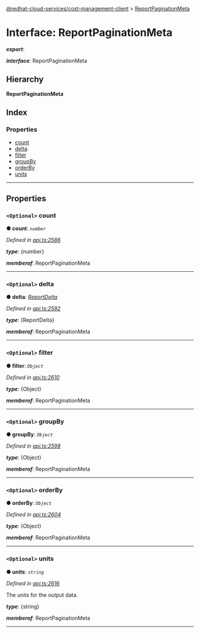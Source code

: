 [@redhat-cloud-services/cost-management-client](../README.md) > [ReportPaginationMeta](../interfaces/reportpaginationmeta.md)

# Interface: ReportPaginationMeta

*__export__*: 

*__interface__*: ReportPaginationMeta

## Hierarchy

**ReportPaginationMeta**

## Index

### Properties

* [count](reportpaginationmeta.md#count)
* [delta](reportpaginationmeta.md#delta)
* [filter](reportpaginationmeta.md#filter)
* [groupBy](reportpaginationmeta.md#groupby)
* [orderBy](reportpaginationmeta.md#orderby)
* [units](reportpaginationmeta.md#units)

---

## Properties

<a id="count"></a>

### `<Optional>` count

**● count**: *`number`*

*Defined in [api.ts:2586](https://github.com/RedHatInsights/javascript-clients/blob/master/packages/cost-management/api.ts#L2586)*

*__type__*: {number}

*__memberof__*: ReportPaginationMeta

___
<a id="delta"></a>

### `<Optional>` delta

**● delta**: *[ReportDelta](reportdelta.md)*

*Defined in [api.ts:2592](https://github.com/RedHatInsights/javascript-clients/blob/master/packages/cost-management/api.ts#L2592)*

*__type__*: {ReportDelta}

*__memberof__*: ReportPaginationMeta

___
<a id="filter"></a>

### `<Optional>` filter

**● filter**: *`Object`*

*Defined in [api.ts:2610](https://github.com/RedHatInsights/javascript-clients/blob/master/packages/cost-management/api.ts#L2610)*

*__type__*: {Object}

*__memberof__*: ReportPaginationMeta

___
<a id="groupby"></a>

### `<Optional>` groupBy

**● groupBy**: *`Object`*

*Defined in [api.ts:2598](https://github.com/RedHatInsights/javascript-clients/blob/master/packages/cost-management/api.ts#L2598)*

*__type__*: {Object}

*__memberof__*: ReportPaginationMeta

___
<a id="orderby"></a>

### `<Optional>` orderBy

**● orderBy**: *`Object`*

*Defined in [api.ts:2604](https://github.com/RedHatInsights/javascript-clients/blob/master/packages/cost-management/api.ts#L2604)*

*__type__*: {Object}

*__memberof__*: ReportPaginationMeta

___
<a id="units"></a>

### `<Optional>` units

**● units**: *`string`*

*Defined in [api.ts:2616](https://github.com/RedHatInsights/javascript-clients/blob/master/packages/cost-management/api.ts#L2616)*

The units for the output data.

*__type__*: {string}

*__memberof__*: ReportPaginationMeta

___

